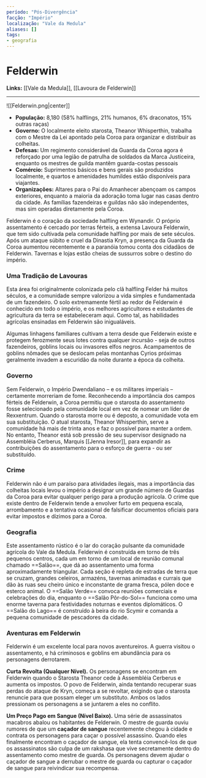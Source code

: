 ```yaml
---
período: "Pós-Divergência"
facção: "Império"
localização: "Vale da Medula"
aliases: []
tags:
- geografia
---
```


# **Felderwin**

**Links:** [[Vale da Medula]], [[Lavoura de Felderwin]]

---
![[Felderwin.png|center]]
- **População:** 8,180 (58% halflings, 21% humanos, 6% draconatos, 15% outras raças)
- **Governo:** O localmente eleito starosta, Theanor Whisperthin, trabalha com o Mestre da Lei apontado pela Coroa para organizar e distribuir as colheitas.
- **Defesas:** Um regimento considerável da Guarda da Coroa agora é reforçado por uma legião de patrulha de soldados da Marca Justiceira, enquanto os mestres de guilda mantêm guarda-costas pessoais
- **Comércio:** Suprimentos básicos e bens gerais são produzidos localmente, e quartos e amenidades humildes estão disponíveis para viajantes.
- **Organizações:** Altares para o Pai do Amanhecer abençoam os campos exteriores, enquanto a maioria da adoração toma lugar nas casas dentro da cidade. As famílias fazendeiras e guildas não são independentes, mas sim operadas diretamente pela Coroa.

Felderwin é o coração da sociedade halfling em Wynandir. O próprio assentamento é cercado por terras férteis, a extensa Lavoura Felderwin, que tem sido cultivada pela comunidade halfling por mais de sete séculos. Após um ataque súbito e cruel da Dinastia Kryn, a presença da Guarda da Coroa aumentou recentemente e a paranóia tomou conta dos cidadãos de Felderwin. Tavernas e lojas estão cheias de sussurros sobre o destino do império.

### **Uma Tradição de Lavouras**
Esta área foi originalmente colonizada pelo clã halfling Felder há muitos séculos, e a comunidade sempre valorizou a vida simples e fundamentada de um fazendeiro. O solo extremamente fértil ao redor de Felderwin é conhecido em todo o império, e os melhores agricultores e estudantes de agricultura da terra se estabeleceram aqui. Como tal, as habilidades agrícolas ensinadas em Felderwin são inigualáveis.

Algumas linhagens familiares cultivam a terra desde que Felderwin existe e protegem ferozmente seus lotes contra qualquer incursão - seja de outros fazendeiros, goblins locais ou invasores elfos negros. Acampamentos de goblins nômades que se deslocam pelas montanhas Cyrios próximas geralmente invadem a escuridão da noite durante a época da colheita.

### **Governo**
Sem Felderwin, o Império Dwendaliano – e os militares imperiais – certamente morreriam de fome. Reconhecendo a importância dos campos férteis de Felderwin, a Coroa permitiu que o starosta do assentamento fosse selecionado pela comunidade local em vez de nomear um líder de Rexxentrum. Quando o starosta morre ou é deposto, a comunidade vota em sua substituição. O atual starosta, Theanor Whisperthin, serve a comunidade há mais de trinta anos e faz o possível para manter a ordem. No entanto, Theanor está sob pressão de seu supervisor designado na Assembléia Cerberus, Marquis [[Jenna Iresor]], para expandir as contribuições do assentamento para o esforço de guerra - ou ser substituído.

### **Crime**
Felderwin não é um paraíso para atividades ilegais, mas a importância das colheitas locais levou o império a designar um grande número de Guardas da Coroa para evitar qualquer perigo para a produção agrícola. O crime que existe dentro de Felderwin tende a envolver furto em pequena escala, arrombamento e a tentativa ocasional de falsificar documentos oficiais para evitar impostos e dízimos para a Coroa.

### **Geografia**
Este assentamento rústico é o lar do coração pulsante da comunidade agrícola do Vale da Medula. Felderwin é construída em torno de três pequenos centros, cada um em torno de um local de reunião comunal chamado ==Salão==, que dá ao assentamento uma forma aproximadamente triangular. Cada seção é repleta de estradas de terra que se cruzam, grandes celeiros, armazéns, tavernas animadas e currais que dão às ruas seu cheiro único e inconstante de grama fresca, pólen doce e esterco animal. O ==Salão Verde== convoca reuniões comerciais e celebrações do dia, enquanto o ==Salão Pôr-do-Sol== funciona como uma enorme taverna para festividades noturnas e eventos diplomáticos. O ==Salão do Lago== é construído à beira do rio Scymir e comanda a pequena comunidade de pescadores da cidade.
### **Aventuras em Felderwin**
Felderwin é um excelente local para novos aventureiros. A guerra visitou o assentamento, e há criminosos e goblins em abundância para os personagens derrotarem.

**Curta Revolta (Qualquer Nível).** Os personagens se encontram em Felderwin quando o Starosta Theanor cede à Assembléia Cerberus e aumenta os impostos. O povo de Felderwin, ainda tentando recuperar suas perdas do ataque de Kryn, começa a se revoltar, exigindo que o starosta renuncie para que possam eleger um substituto. Ambos os lados pressionam os personagens a se juntarem a eles no conflito.

**Um Preço Pago em Sangue (Nível Baixo).** Uma série de assassinatos macabros abalou os habitantes de Felderwin. O mestre de guarda ouviu rumores de que um **caçador de sangue** recentemente chegou à cidade e contrata os personagens para caçar o possível assassino. Quando eles finalmente encontram o caçador de sangue, ela tenta convencê-los de que os assassinatos são culpa de um rakshasa que vive secretamente dentro do assentamento como mestre de guarda. Os personagens devem ajudar o caçador de sangue a derrubar o mestre de guarda ou capturar o caçador de sangue para reivindicar sua recompensa.